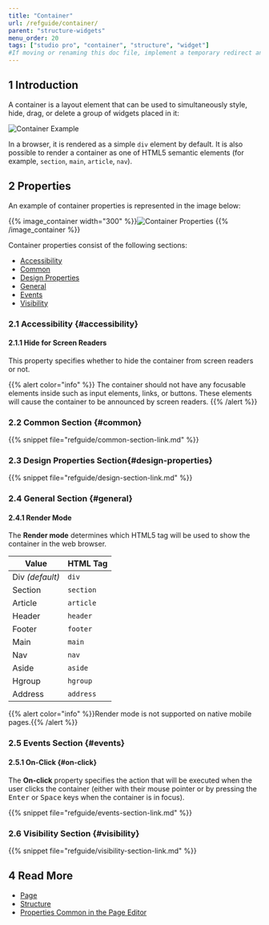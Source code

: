 ```yaml
---
title: "Container"
url: /refguide/container/
parent: "structure-widgets"
menu_order: 20
tags: ["studio pro", "container", "structure", "widget"]
#If moving or renaming this doc file, implement a temporary redirect and let the respective team know they should update the URL in the product. See Mapping to Products for more details.
---
```


## 1 Introduction

A container is a layout element that can be used to simultaneously style, hide, drag, or delete a group of widgets placed in it:

![Container Example](/attachments/refguide/modeling/pages/structure-widgets/container/container.png)

In a browser, it is rendered as a simple `div` element by default. It is also possible to render a container as one of HTML5 semantic elements (for example, `section`, `main`, `article`, `nav`).

## 2 Properties

An example of container properties is represented in the image below:

{{% image_container width="300" %}}![Container Properties](/attachments/refguide/modeling/pages/structure-widgets/container/container-properties.png)
{{% /image_container %}}

Container properties consist of the following sections:

* [Accessibility](#accessibility)
* [Common](#common)
* [Design Properties](#design-properties)
* [General](#general)
* [Events](#events)
* [Visibility](#visibility)

### 2.1 Accessibility {#accessibility}

#### 2.1.1 Hide for Screen Readers 

This property specifies whether to hide the container from screen readers or not.

{{% alert color="info" %}} The container should not have any focusable elements inside such as input elements, links, or buttons. These elements will cause the container to be announced by screen readers.
{{% /alert %}}

### 2.2 Common Section {#common}

{{% snippet file="refguide/common-section-link.md" %}}

### 2.3 Design Properties Section{#design-properties}

{{% snippet file="refguide/design-section-link.md" %}} 

### 2.4 General Section {#general}

#### 2.4.1 Render Mode

The **Render mode** determines which HTML5 tag will be used to show the container in the web browser. 

| Value     | HTML Tag    |
| --------- | ----------- |
| Div *(default)*      | `div`       |
| Section   | `section`   |
| Article   | `article`   |
| Header    | `header`    |
| Footer    | `footer`    |
| Main      | `main`      |
| Nav       | `nav`       |
| Aside     | `aside`     |
| Hgroup    | `hgroup`    |
| Address   | `address`   |

{{% alert color="info" %}}Render mode is not supported on native mobile pages.{{% /alert %}}

### 2.5 Events Section {#events}	

#### 2.5.1 On-Click {#on-click}	

The **On-click** property specifies the action that will be executed when the user clicks the container (either with their mouse pointer or by pressing the <kbd>Enter</kbd> or <kbd>Space</kbd> keys when the container is in focus).

{{% snippet file="refguide/events-section-link.md" %}}

### 2.6 Visibility Section {#visibility}

{{% snippet file="refguide/visibility-section-link.md" %}}

## 4 Read More

* [Page](/refguide/page/)
* [Structure](/refguide/structure-widgets/)
* [Properties Common in the Page Editor](/refguide/common-widget-properties/)
